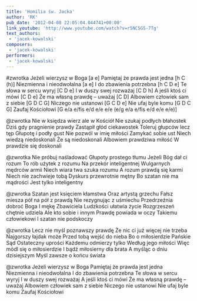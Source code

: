 ```yaml
---
title: 'Homilia św. Jacka'
author: 'RK'
pub_date: '2012-04-08 22:05:04.044741+00:00'
link_youtube: 'http://www.youtube.com/watch?v=r5NC5GS-7Tg'
text_authors:
 - 'jacek-kowalski'
composers:
 - 'jacek-kowalski'
performers:
 - 'jacek-kowalski'
---
```


#zwrotka
Jeżeli wierzysz w Boga		[a e]
Pamiętaj że prawda jest jedna	[h C (h)]
Niezmienna i nieodwołalna		[a e]
I do zbawienia potrzebna		[h C D e]
Te słowa w sercu wyryj		[C D e]
I w duszy swej rozważaj		[C D h]
A jeśli ktoś ci mówi			[C D e]
Że ma własną prawdę – uważaj	[C D]
Albowiem człowiek sam z siebie	[G D C G]
Niczego nie ustanowi			[G C D e]
Nie ufaj byle komu			[G D C G]
Zaufaj Kościołowi			[G e/a e/fis e/d e/e e/e (e/g e/a e/fis e/d e/e e/e)]

@zwrotka
Nie w księdza wierz ale w Kościół
Nie szukaj podłych błahostek
Dziś gdy pragnienie prawdy
Zastąpił głód ciekawostek
Toleruj głupców lecz tęp
Głupotę i podły gust
Nie pozwól w imię miłości
Zamykać sobie ust
Niech wiedzą niedoskonali
Że są niedoskonali
Albowiem prawdziwa miłość
W prawdzie się doskonali

@zwrotka
Nie próbuj naśladować
Głupoty prostego tłumu
Jeżeli Bóg dał ci rozum
To rób użytek z rozumu
Na przekór inteligentnej
Wulgarnych mędrców armii
Niech wiara twa szuka rozumu
A rozum prawdą się karmi
Niech nie zachwieje tobą
Dyskurs przewrotnie mętny
Bo szatan nie ma mądrości
Jest tylko inteligentny

@zwrotka
Szatan jest księciem kłamstwa
Oraz artystą grzechu
Fałsz miesza pół na pół z prawdą
Nie rezygnując z uśmiechu
Przedrzeźnia dobroć Boga
I mękę Zbawiciela
Ludzkości ułatwia życie
Rozgrzeszeń chętnie udziela
Ale kto sobie i innym
Prawdę powiada w oczy
Takiemu człowiekowi
I szatan nie podskoczy

@zwrotka
Lecz nie myśl poznawszy prawdę
Że nic ci już więcej nie trzeba
Najgorszy łajdak może
Przed tobą wejść do nieba
Bo o miłosierdzie Pańskie
Sąd Ostateczny uprości
Każdemu odmierzy tylko
Według jego miłości
Więc módl się o miłosierdzie
I bądź miłosierny dla brata
A myśląc o dniu dzisiejszym
Myśl zawsze o końcu świata

@zwrotka
Jeżeli wierzysz w Boga
Pamiętaj że prawda jest jedna
Niezmienna i nieodwołalna
I do zbawienia potrzebna
Te słowa w sercu wyryj
I w duszy swej rozważaj
A jeśli ktoś ci mówi
Że ma własną prawdę – uważaj
Albowiem człowiek sam z siebie
Niczego nie ustanowi
Nie ufaj byle komu
Zaufaj Kościołowi